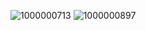 ![1000000713](https://github.com/user-attachments/assets/41639d3f-8f8c-4ae7-b590-8c0043e9341e)
![1000000897](https://github.com/user-attachments/assets/3b5157bb-784d-4418-83c2-480bc6463707)
